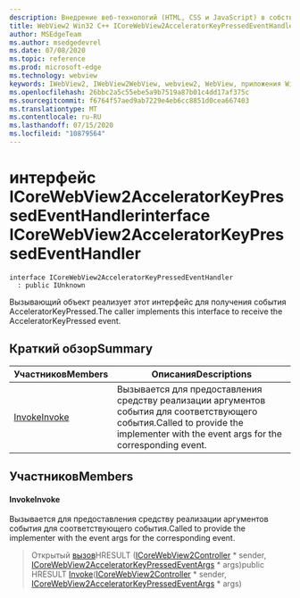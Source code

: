 ```yaml
---
description: Внедрение веб-технологий (HTML, CSS и JavaScript) в собственные приложения с помощью элемента управления Microsoft Edge WebView2
title: WebView2 Win32 C++ ICoreWebView2AcceleratorKeyPressedEventHandler
author: MSEdgeTeam
ms.author: msedgedevrel
ms.date: 07/08/2020
ms.topic: reference
ms.prod: microsoft-edge
ms.technology: webview
keywords: IWebView2, IWebView2WebView, webview2, WebView, приложения Win32, Win32, EDGE, ICoreWebView2, ICoreWebView2Controller, управление браузером, EDGE HTML, ICoreWebView2AcceleratorKeyPressedEventHandler
ms.openlocfilehash: 26bbc2a5c55ebe5a9b7519a87b01c4dd17af375c
ms.sourcegitcommit: f6764f57aed9ab7229e4eb6cc8851d0cea667403
ms.translationtype: MT
ms.contentlocale: ru-RU
ms.lasthandoff: 07/15/2020
ms.locfileid: "10879564"
---
```

# <span data-ttu-id="83b61-104">интерфейс ICoreWebView2AcceleratorKeyPressedEventHandler</span><span class="sxs-lookup"><span data-stu-id="83b61-104">interface ICoreWebView2AcceleratorKeyPressedEventHandler</span></span> 

```
interface ICoreWebView2AcceleratorKeyPressedEventHandler
  : public IUnknown
```

<span data-ttu-id="83b61-105">Вызывающий объект реализует этот интерфейс для получения события AcceleratorKeyPressed.</span><span class="sxs-lookup"><span data-stu-id="83b61-105">The caller implements this interface to receive the AcceleratorKeyPressed event.</span></span>

## <span data-ttu-id="83b61-106">Краткий обзор</span><span class="sxs-lookup"><span data-stu-id="83b61-106">Summary</span></span>

 <span data-ttu-id="83b61-107">Участников</span><span class="sxs-lookup"><span data-stu-id="83b61-107">Members</span></span>                        | <span data-ttu-id="83b61-108">Описания</span><span class="sxs-lookup"><span data-stu-id="83b61-108">Descriptions</span></span>
--------------------------------|---------------------------------------------
[<span data-ttu-id="83b61-109">Invoke</span><span class="sxs-lookup"><span data-stu-id="83b61-109">Invoke</span></span>](#invoke) | <span data-ttu-id="83b61-110">Вызывается для предоставления средству реализации аргументов события для соответствующего события.</span><span class="sxs-lookup"><span data-stu-id="83b61-110">Called to provide the implementer with the event args for the corresponding event.</span></span>

## <span data-ttu-id="83b61-111">Участников</span><span class="sxs-lookup"><span data-stu-id="83b61-111">Members</span></span>

#### <span data-ttu-id="83b61-112">Invoke</span><span class="sxs-lookup"><span data-stu-id="83b61-112">Invoke</span></span> 

<span data-ttu-id="83b61-113">Вызывается для предоставления средству реализации аргументов события для соответствующего события.</span><span class="sxs-lookup"><span data-stu-id="83b61-113">Called to provide the implementer with the event args for the corresponding event.</span></span>

> <span data-ttu-id="83b61-114">Открытый [вызов](#invoke)HRESULT ([ICoreWebView2Controller](icorewebview2controller.md) \* sender, [ICoreWebView2AcceleratorKeyPressedEventArgs](icorewebview2acceleratorkeypressedeventargs.md) \* args)</span><span class="sxs-lookup"><span data-stu-id="83b61-114">public HRESULT [Invoke](#invoke)([ICoreWebView2Controller](icorewebview2controller.md) \* sender, [ICoreWebView2AcceleratorKeyPressedEventArgs](icorewebview2acceleratorkeypressedeventargs.md) \* args)</span></span>

